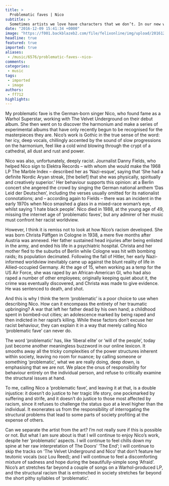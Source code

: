 ```yaml
---
title: >
  Problematic faves | Nico
subtitle: >
  Sometimes artists we love have characters that we don’t. In our new weekly feature, we examine some of the artists whose antics regularly embarrass their fans. Can we separate the music from the artist? First up is German singer, Nico.
date: "2016-12-09 15:41:34 +0000"
image: "https://f001.backblazeb2.com/file/felixonline/img/upload/201612091541-felix-Nico1.jpg"
headline: true
featured: true
imported: true
aliases:
 - /music/6576/problematic-faves--nico-
comments:
categories:
 - music
tags:
 - imported
 - image
authors:
 - ff712
highlights:
---
```


My problematic fave is the German-born singer Nico, who found fame as a Warhol Superstar, working with The Velvet Underground on their debut album. She then went on to discover the harmonium and make a series of experimental albums that have only recently begun to be recognised for the masterpieces they are. Nico’s work is Gothic in the true sense of the word: her icy, deep vocals, chillingly accented by the sound of slow progressions on the harmonium, feel like a cold wind blowing through the crypt of a cathedral, all dust and rust and power.

Nico was also, unfortunately, deeply racist. Journalist Danny Fields, who helped Nico sign to Elektra Records – with whom she would make the 1968 LP The Marble Index – described her as ‘Nazi-esque’, saying that ‘She had a definite Nordic Aryan streak, [the belief] that she was physically, spiritually and creatively superior.’ Her behaviour supports this opinion: at a Berlin concert she angered the crowd by singing the German national anthem ‘Das Leid der Deutschen’, including the verses usually omitted for its nationalist connotations; and – according again to Fields – there was an incident in the early 1970s when Nico smashed a glass in a mixed-race woman’s eye, whilst saying ‘I hate black people’. Nico died in 1988, at the young age of 49, missing the internet age of ‘problematic faves’, but any admirer of her music must confront her racist worldview.

However, I think it is remiss not to look at how Nico’s racism developed. She was born Christa Päffgen in Cologne in 1938, a mere five months after Austria was annexed. Her father sustained head injuries after being enlisted in the army, and ended his life in a psychiatric hospital. Christa and her mother fled to the suburbs of Berlin while Cologne was hit with bombing raids; its population decimated. Following the fall of Hitler, her early Nazi-informed worldview inevitably came up against the blunt reality of life in Allied-occupied Germany. At the age of 15, when working as a temp for the US Air Force, she was raped by an African-American GI, who had also raped a number of other employees; originally keeping quiet about it, the crime was eventually discovered, and Christa was made to give evidence. He was sentenced to death, and shot.

And this is why I think the term ‘problematic’ is a poor choice to use when describing Nico. How can it encompass the entirety of her traumatic upbringing? A war that left her father dead by his own hand; a childhood spent in bombed-out cities; an adolescence marked by being raped and then indicted in her rapist’s killing. While these factors don’t excuse her racist behaviour, they can explain it in a way that merely calling Nico ‘problematic fave’ can never do.

The word ‘problematic’ has, like ‘liberal elite’ or ‘will of the people’, today just become another meaningless buzzword in our online lexicon. It smooths away all the tricky complexities of the power structures inherent within society, leaving no room for nuance; by calling someone or something ‘problematic’, what we are really doing, deep down, is emphasising that we are not. We place the onus of responsibility for behaviour entirely on the individual person, and refuse to critically examine the structural issues at hand.

To me, calling Nico a ‘problematic fave’, and leaving it at that, is a double injustice: it doesn’t do justice to her tragic life story, one pockmarked by suffering and strife, and it doesn’t do justice to those most affected by racism, since it refuses to challenge the status quo at a level higher than the individual. It exonerates us from the responsibility of interrogating the structural problems that lead to some parts of society profiting at the expense of others.

Can we separate the artist from the art? I’m not really sure if this is possible or not. But what I am sure about is that I will continue to enjoy Nico’s work, despite her ‘problematic’ aspects. I will continue to feel chills down my spine at her raw interpretation of The Doors’ ‘The End’; I will continue to skip the tracks on ‘The Velvet Underground and Nico’ that don’t feature her teutonic vocals (soz Lou Reed); and I will continue to feel a discomforting mixture of sadness and hope during the beautifully-simple song ‘Afraid’. Nico’s art stretches far beyond a couple of songs on a Warhol-produced LP, and the structural racism that is entrenched in society stretches far beyond the short pithy syllables of ‘problematic’.
